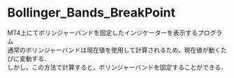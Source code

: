 # Bollinger_Bands_BreakPoint

MT4上にてボリンジャーバンドを固定したインジケーターを表示するプログラム <br>
通常のボリンジャーバンドは現在値を使用して計算されるため，現在値が動くたびに変動する．<br>
しかし，この方法で計算すると，ボリンジャーバンドを固定することができる．<br>
